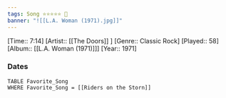 ```yaml
---
tags: Song ⭐⭐⭐⭐⭐ 💛
banner: "![[L.A. Woman (1971).jpg]]"
---
```

[Time:: 7:14]
[Artist:: [[The Doors]] ]
[Genre:: Classic Rock]
[Played:: 58]
[Album:: [[L.A. Woman (1971)]]]
[Year:: 1971]
### Dates
````dataview
TABLE Favorite_Song
WHERE Favorite_Song = [[Riders on the Storn]]
````